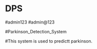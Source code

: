 # DPS
#admin123
#admin@123


#Parkinson_Detection_System

#This system is used to predictt parkinson.

